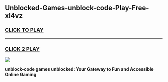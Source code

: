 
## Unblocked-Games-unblock-code-Play-Free-xl4vz
<h3>
<a href="https://premium76.site?title=unblock-code&ref=23A">CLICK TO PLAY</a></h3>
<hr>

<h3>
<a href="https://premium76.site?title=unblock-code&ref=23A">CLICK 2 PLAY</a>
  
</h3>

<a href="https://premium76.site?title=unblock-code&ref=23A"><img src="https://clearcache.store/games.png"></a>


**unblock-code games unblocked: Your Gateway to Fun and Accessible Online Gaming**
